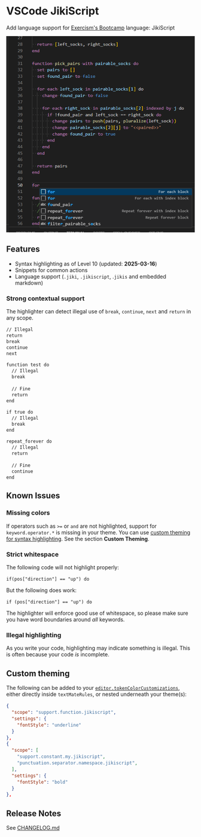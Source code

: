# VSCode JikiScript

Add language support for [Exercism's Bootcamp](https://bootcamp.exercism.org/) language: JikiScript

![Example highlighted code](./media/highlight.png)

## Features

- Syntax highlighting as of Level 10 (updated: **2025-03-16**)
- Snippets for common actions
- Language support (`.jiki`, `.jikiscript`, .`jikis` and embedded markdown)

### Strong contextual support

The highlighter can detect illegal use of `break`, `continue`, `next` and `return` in any scope.

```jikiscript
// Illegal
return
break
continue
next
```

```jikiscript
function test do
  // Illegal
  break

  // Fine
  return
end
```

```jikiscript
if true do
  // Illegal
  break
end
```

```jikiscript
repeat_forever do
  // Illegal
  return

  // Fine
  continue
end
```

## Known Issues

### Missing colors

If operators such as `>=` or `and` are not highlighted, support for `keyword.operator.*` is missing in your theme.
You can use [custom theming for syntax highlighting](https://code.visualstudio.com/docs/editor/themes#_editor-syntax-highlighting).
See the section **Custom Theming**.

### Strict whitespace

The following code will not highlight properly:

```jikiscript
if(pos["direction"] == "up") do
```

But the following does work:

```jikiscript
if (pos["direction"] == "up") do
```

The highlighter will enforce good use of whitespace, so please make sure you have word boundaries around _all_ keywords.

### Illegal highlighting

As you write your code, highlighting may indicate something is illegal.
This is often because your code _is_ incomplete.

## Custom theming

The following can be added to your [`editor.tokenColorCustomizations`](https://code.visualstudio.com/docs/editor/themes#_editor-syntax-highlighting), either directly inside `textMateRules`, or nested underneath your theme(s):

```json
{
  "scope": "support.function.jikiscript",
  "settings": {
    "fontStyle": "underline"
  }
},
{
  "scope": [
    "support.constant.my.jikiscript",
    "punctuation.separator.namespace.jikiscript",
  ],
  "settings": {
    "fontStyle": "bold"
  }
},
```

## Release Notes

See [CHANGELOG.md](./CHANGELOG.md)
